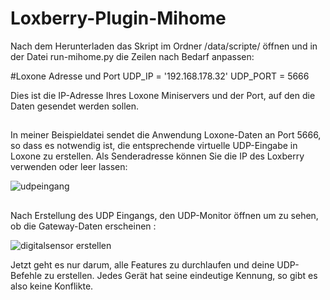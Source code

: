 # Loxberry-Plugin-Mihome



Nach dem Herunterladen das Skript im Ordner /data/scripte/ öffnen und in der Datei run-mihome.py die Zeilen nach Bedarf anpassen:

  #Loxone Adresse und Port 
  UDP_IP = '192.168.178.32' 
  UDP_PORT = 5666

Dies ist die IP-Adresse Ihres Loxone Miniservers und der Port, auf den die Daten gesendet werden sollen.

##

In meiner Beispieldatei sendet die Anwendung Loxone-Daten an Port 5666, so dass es notwendig ist, die entsprechende virtuelle UDP-Eingabe in Loxone zu erstellen. Als Senderadresse können Sie die IP des Loxberry verwenden oder leer lassen:

![udpeingang](https://user-images.githubusercontent.com/32929378/36340498-3757a5e0-13de-11e8-83db-c82fe800b24d.png)

##

Nach Erstellung des UDP Eingangs, den UDP-Monitor öffnen um zu sehen, ob die Gateway-Daten erscheinen :


![digitalsensor erstellen](https://user-images.githubusercontent.com/32929378/36340528-358ec0ee-13df-11e8-9329-e4438ecc25d3.png)

Jetzt geht es nur darum, alle Features zu durchlaufen und deine UDP-Befehle zu erstellen. Jedes Gerät hat seine eindeutige Kennung, so gibt es also keine Konflikte.

